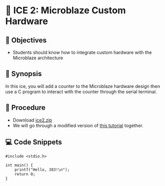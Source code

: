 # 🔬 ICE 2: Microblaze Custom Hardware

## 📌 Objectives

- Students should know how to integrate custom hardware with the Microblaze architecture

## 📜 Synopsis

In this ice, you will add a counter to the Microblaze hardware design then use a C program to interact with the counter through the serial terminal.

## 🧮 Procedure

- Download [ice2.zip](https://github.com/USAFA-ECE/ece383/raw/refs/heads/main/book/Assignments/files/ice2.zip)
- We will go through a modified version of [this tutorial](https://georgeyork.github.io/ECE383_web/hand/Lec18_Install_short_version.pdf) together.

## 💻 Code Snippets

```{code-block} c
#include <stdio.h>

int main() {
    printf("Hello, 383!\n");
    return 0;
}
```
